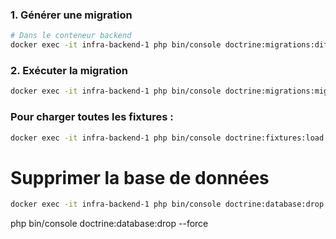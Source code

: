 ### 1. Générer une migration

```bash
# Dans le conteneur backend
docker exec -it infra-backend-1 php bin/console doctrine:migrations:diff
```

### 2. Exécuter la migration

```bash
docker exec -it infra-backend-1 php bin/console doctrine:migrations:migrate
```

### Pour charger toutes les fixtures :

```bash
docker exec -it infra-backend-1 php bin/console doctrine:fixtures:load --no-interaction
```


# Supprimer la base de données

```bash
docker exec -it infra-backend-1 php bin/console doctrine:database:drop --force
```
php bin/console doctrine:database:drop --force
